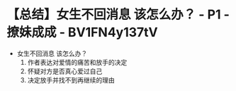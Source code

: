 # 【总结】女生不回消息  该怎么办？ - P1 - 撩妹成成 - BV1FN4y137tV

-   女生不回消息  该怎么办？
    1.  作者表达对爱情的痛苦和放手的决定
    2.  怀疑对方是否真心爱过自己
    3.  决定放手并找不到再继续的理由